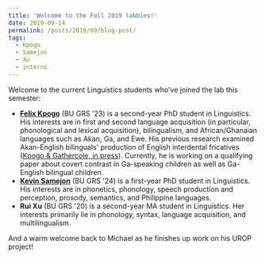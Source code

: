 ```yaml
---
title: 'Welcome to the Fall 2019 labbies!'
date: 2019-09-14
permalink: /posts/2019/09/blog-post/
tags:
  - Kpogo
  - Samejon
  - Xu
  - interns
---
```


Welcome to the current Linguistics students who've joined the lab this semester:
<ul>
 	<li><a href="https://www.felixkpogo.com/" target="_blank" rel="noopener"><b>Felix Kpogo</b></a> (BU GRS '23) is a second-year PhD student in Linguistics. His interests are in first and second language acquisition (in particular, phonological and lexical acquisition), bilingualism, and African/Ghanaian languages such as Akan, Ga, and Ewe. His previous research examined Akan-English bilinguals' production of English interdental fricatives (<a href="https://doi.org/10.1177/1367006919844032" target="_blank" rel="noopener">Kpogo &amp; Gathercole, in press</a>). Currently, he is working on a qualifying paper about covert contrast in Ga-speaking children as well as Ga-English bilingual children.</li>
 	<li><a href="https://sites.google.com/view/ksamejon/home" target="_blank" rel="noopener"><b>Kevin Samejon</b></a> (BU GRS '24) is a first-year PhD student in Linguistics. His interests are in phonetics, phonology, speech production and perception, prosody, semantics, and Philippine languages.</li>
 	<li><b>Rui Xu</b> (BU GRS '20) is a second-year MA student in Linguistics. Her interests primarily lie in phonology, syntax, language acquisition, and multilingualism.</li>
</ul>
<span>And a warm welcome back to Michael as he finishes up work on his UROP project!</span>
